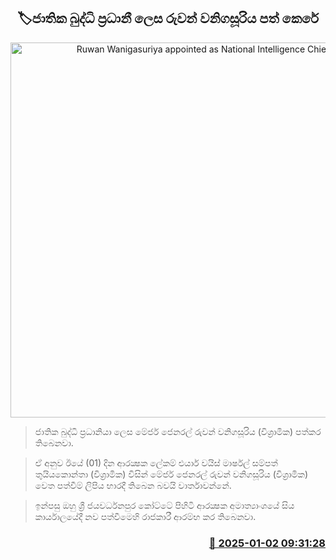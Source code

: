 <p align='center'><b><h2 align='center' title='Ruwan Wanigasuriya appointed as National Intelligence Chief'>🏷ජාතික බුද්ධි ප්‍රධානී ලෙස රුවන් වනිගසූරිය පත් කෙරේ</h2></b></p>
<p align='center'><img src='https://helakuru.sgp1.cdn.digitaloceanspaces.com/esana/images/lib/ruwan-wanigasuriya-tt.jpg' width='600' alt='Ruwan Wanigasuriya appointed as National Intelligence Chief'></p>

> ජාතික බුද්ධි ප්‍රධානියා ලෙස මේජර් ජෙනරල් රුවන් වනිගසූරිය (විශ්‍රාමික) පත්කර තිබෙනවා.

> ඒ අනුව ඊයේ (01) දින ආරක්‍ෂක ලේකම් එයාර් වයිස් මාර්ෂල් සම්පත් තුයියකොන්තා (විශ්‍රාමික) විසින් මේජර් ජෙනරල් රුවන් වනිගසූරිය (විශ්‍රාමික) වෙත පත්වීම් ලිපිය භාරදී තිබෙන බවයි වාර්තාවන්නේ. 

> ඉන්පසු ඔහු ශ්‍රී ජයවර්ධනපුර කෝට්ටේ පිහිටි ආරක්‍ෂක අමාත්‍යාංශයේ සිය කාර්යාලයේදී නව පත්වීමෙහි රාජකාරී ආරම්භ කර තිබෙනවා.



<h3 align='right'><a href='https://www.helakuru.lk/esana/p/106261/'>📅 2025-01-02 09:31:28</a></h3>
